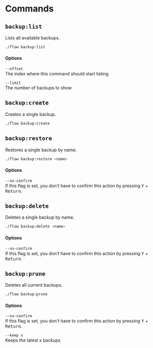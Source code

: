 # Commands

## `backup:list`

Lists all available backups.

```bash
./flow backup:list
```

#### Options
`--offset`  <br />
The index where this command should start listing

`--limit` <br />
The number of backups to show


## `backup:create`

Creates a single backup.

```bash
./flow backup:create 
```


## `backup:restore`

Restores a single backup by name.

```bash
./flow backup:restore <name>
```

#### Options
`--no-confirm` <br />
If this flag is set, you don't have to confirm this action by pressing <kbd>Y</kbd> + <kbd>Return</kbd>.


## `backup:delete`

Deletes a single backup by name.

```bash
./flow backup:delete <name>
```

#### Options
`--no-confirm` <br />
If this flag is set, you don't have to confirm this action by pressing <kbd>Y</kbd> + <kbd>Return</kbd>. 



## `backup:prune`

Deletes all current backups.

```bash
./flow backup:prune
```

#### Options
`--no-confirm` <br />
If this flag is set, you don't have to confirm this action by pressing <kbd>Y</kbd> + <kbd>Return</kbd>. 

`--keep x` <br />
Keeps the latest x backups
